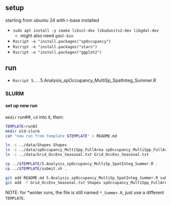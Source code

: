 ## setup
starting from ubuntu 24 with r-base installed
* `sudo apt install -y cmake libssl-dev libudunits2-dev libgdal-dev`
   * might also need `gdal-bin`
* `Rscript -e "install.packages("spOccupancy")`
* `Rscript -e "install.packages("stars")`
* `Rscript -e "install.packages("ggplot2")`

## run
* `Rscript 5...`5.Analysis_spOccupancy_MultiSp_SpatInteg_Summer.R

### SLURM

#### set up new run
`mkdir` run##, `cd` into it, then:

```bash
TEMPLATE=run03
mkdir old-slurm
cat "new run from template $TEMPLATE" > README.md

ln -s ../data/Shapes Shapes
ln -s ../data/spOccupancy_MultiSpp_FullArea spOccupancy_MultiSpp_FullArea
ln -s ../data/Grid_OccEnv_Seasonal.txt Grid_OccEnv_Seasonal.txt

cp ../$TEMPLATE/5.Analysis_spOccupancy_MultiSp_SpatInteg_Summer.R .
cp ../$TEMPLATE/submit.sh .

git add README.md 5.Analysis_spOccupancy_MultiSp_SpatInteg_Summer.R submit.sh
git add -f Grid_OccEnv_Seasonal.txt Shapes spOccupancy_MultiSpp_FullArea
```

NOTE: for *winter runs, the file is still named `*_Summer.R`, just use a different `TEMPLATE`.